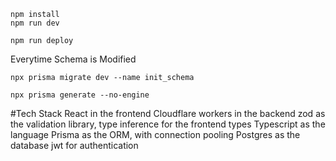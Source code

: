 ```
npm install
npm run dev
```

```
npm run deploy
```
Everytime Schema is Modified
```
npx prisma migrate dev --name init_schema
```
```
npx prisma generate --no-engine
```

#Tech Stack
React in the frontend
Cloudflare workers in the backend
zod as the validation library, type inference for the frontend types
Typescript as the language
Prisma as the ORM, with connection pooling
Postgres as the database
jwt for authentication
 